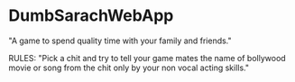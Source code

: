# DumbSarachWebApp
"A game to spend quality time with your family and friends."

RULES:
"Pick a chit and try to tell your game mates the name of bollywood movie or song from the chit only by your non vocal acting skills."
